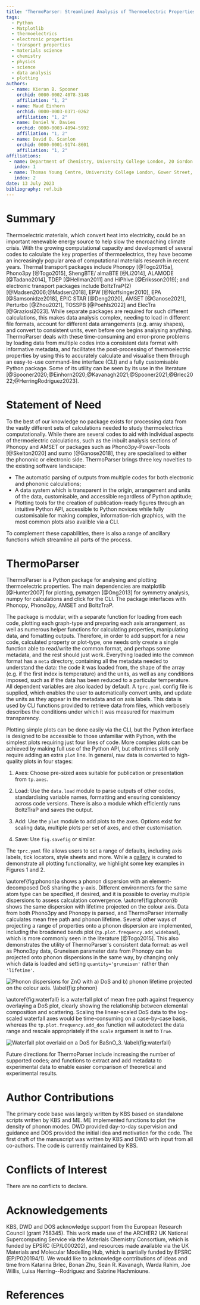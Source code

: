 ```yaml
---
title: 'ThermoParser: Streamlined Analysis of Thermoelectric Properties'
tags:
  - Python
  - Matplotlib
  - thermoelectrics
  - electronic properties
  - transport properties
  - materials science
  - chemistry
  - physics
  - science
  - data analysis
  - plotting
authors:
  - name: Kieran B. Spooner
    orchid: 0000-0002-4078-3148
    affiliation: "1, 2"
  - name: Maud Einhorn
    orchid: 0000-0003-0371-0262
    affiliation: "1, 2"
  - name: Daniel W. Davies
    orchid: 0000-0003-4094-5992
    affiliation: "1, 2"
  - name: David O. Scanlon
    orchid: 0000-0001-9174-8601
    affiliation: "1, 2"
affiliations:
 - name: Department of Chemistry, University College London, 20 Gordon Street, London WC1H 0AJ, United Kingdom
   index: 1
 - name: Thomas Young Centre, University College London, Gower Street, London WC1E 6BT, United Kingdom
   index: 2
date: 13 July 2023
bibliography: ref.bib
---
```


# Summary

Thermoelectric materials, which convert heat into electricity, could be an important renewable energy source to help slow the encroaching climate crisis.
With the growing computational capacity and development of several codes to calculate the key properties of thermoelectrics, they have become an increasingly popular area of computational materials research in recent years.
Thermal transport packages include Phonopy [@Togo2015a], Phono3py [@Togo2015], ShengBTE/ almaBTE [@Li2014], ALAMODE [@Tadano2014], TDEP [@Hellman2011] and HiPhive [@Eriksson2019]; and electronic transport packages include BoltzTraP(2) [@Madsen2006;@Madsen2018], EPW [@Noffsinger2010], EPA [@Samsonidze2018], EPIC STAR [@Deng2020], AMSET [@Ganose2021], Perturbo [@Zhou2021], TOSSPB [@Poehls2022] and ElecTra [@Graziosi2023].
While separate packages are required for such different calculations, this makes data analysis complex, needing to load in different file formats, account for different data arrangements (e.g. array shapes), and convert to consistent units, even before one begins analysing anything.
ThermoParser deals with these time-consuming and error-prone problems by loading data from multiple codes into a consistent data format with informative metadata, and facilitates the post-processing of thermoelectric properties by using this to accurately calculate and visualise them through an easy-to-use command-line interface (CLI) and a fully customisable Python package.
Some of its utility can be seen by its use in the literature [@Spooner2020;@Einhorn2020;@Kavanagh2021;@Spooner2021;@Brlec2022;@HerringRodriguez2023].

# Statement of Need

To the best of our knowledge no package exists for processing data from the vastly different sets of calculations needed to study thermoelectrics computationally.
While there are several codes to aid with individual aspects of thermoelectric calculations, such as the inbuilt analysis sections of Phonopy and AMSET or packages such as Phono3py-Power-Tools [@Skelton2020] and sumo [@Ganose2018], they are specialised to either the phononic or electronic side.
ThermoParser brings three key novelties to the existing software landscape:

* The automatic parsing of outputs from multiple codes for both electronic and phononic calculations;
* A data system which is transparent in the origin, arrangement and units of the data, customisable, and accessible regardless of Python aptitude;
* Plotting tools for the creation of publication-ready figures through an intuitive Python API, accessible to Python novices while fully customisable for making complex, information-rich graphics, with the most common plots also availble via a CLI.

To complement these capabilities, there is also a range of ancillary functions which streamline all parts of the process.

# ThermoParser

ThermoParser is a Python package for analysing and plotting thermoelectric properties.
The main dependencies are matplotlib [@Hunter2007] for plotting, pymatgen [@Ong2013] for symmetry analysis, numpy for calculations and click for the CLI.
The package interfaces with Phonopy, Phono3py, AMSET and BoltzTraP.

The package is modular, with a separate function for loading from each code, plotting each graph-type and preparing each axis arrangement, as well as numerous helper functions for calculating properties, manipulating data, and fomatting outputs.
Therefore, in order to add support for a new code, calculated property or plot-type, one needs only create a single function able to read/write the common format, and perhaps some metadata, and the rest should just work.
Everything loaded into the common format has a `meta` directory, containing all the metadata needed to understand the data: the code it was loaded from, the shape of the array (e.g. if the first index is temperature) and the units, as well as any conditions imposed, such as if the data has been reduced to a particular temperature.
All dependent variables are also loaded by default.
A `tprc.yaml` config file is supplied, which enables the user to automatically convert units, and update the units as they appear in the metadata and on axis labels.
This data is used by CLI functions provided to retrieve data from files, which verbosely describes the conditions under which it was measured for maximum transparency.

Plotting simple plots can be done easily via the CLI, but the Python interface is designed to be accessible to those unfamiliar with Python, with the simplest plots requiring just four lines of code.
More complex plots can be achieved by making full use of the Python API, but oftentimes still only require adding an extra `plot` line.
In general, raw data is converted to high-quality plots in four stages:

 1. Axes: Choose pre-sized axes suitable for publication or presentation from `tp.axes`.

 2. Load: Use the `data.load` module to parse outputs of other codes, standardising variable names, formatting and ensuring consistency across code versions. There is also a module which efficiently runs BoltzTraP and saves the output.

 3. Add: Use the `plot` module to add plots to the axes. Options exist for scaling data, multiple plots per set of axes, and other customisation.

 4. Save: Use `fig.savefig` or similar.

The `tprc.yaml` file allows users to set a range of defaults, including axis labels, tick locators, style sheets and more.
While a [gallery](https://smtg-ucl.github.io/ThermoPlotter/gallery.html) is curated to demonstrate all plotting functionality, we highlight some key examples in Figures 1 and 2.

\autoref{fig:phonon}a shows a phonon dispersion with an element-decomposed DoS sharing the y-axis.
Different environments for the same atom type can be specified, if desired, and it is possible to overlay multiple dispersions to assess calculation convergence.
\autoref{fig:phonon}b shows the same dispersion with lifetime projected on the colour axis.
Data from both Phono3py and Phonopy is parsed, and ThermoParser internally calculates mean free path and phonon lifetime.
Several other ways of projecting a range of properties onto a phonon dispersion are implemented, including the broadened bands plot (`tp.plot.frequency.add_wideband`), which is more commonly seen in the literature [@Togo2015].
This also demonstrates the utility of ThermoParser's consistent data format: as well as Phono3py data, Gruneisen parameter data from Phonopy can be projected onto phonon dispersions in the same way, by changing only which data is loaded and setting `quantity='gruneisen'` rather than `'lifetime'`.

![Phonon dispersions for ZnO with a) DoS and b) phonon lifetime projected on the colour axis. \label{fig:phonon}](joss_figures/phonons-subfigs.png)

\autoref{fig:waterfall} is a waterfall plot of mean free path against frequency overlaying a DoS plot, clearly showing the relationship between elemental composition and scattering.
Scaling the linear-scaled DoS data to the log-scaled waterfall axes would be time-consuming on a case-by-case basis, whereas the `tp.plot.frequency.add_dos` function wil autodetect the data range and rescale appropriately if the `scale` argument is set to `True`.

![Waterfall plot overlaid on a DoS for BaSnO$_3$. \label{fig:waterfall}](joss_figures/waterfall.png)

Future directions for ThermoParser include increasing the number of supported codes; and functions to extract and add metadata to experimental data to enable easier comparison of theoretical and experimental results.

# Author Contributions

The primary code base was largely written by KBS based on standalone scripts written by KBS and ME.
ME implemented functions to plot the density of phonon modes.
DWD provided day-to-day supervision and guidance and DOS provided the initial idea and motivation for the code.
The first draft of the manuscript was written by KBS and DWD with input from all co-authors.
The code is currently maintained by KBS.

# Conflicts of Interest

There are no conflicts to declare.

# Acknowledgements

KBS, DWD and DOS acknowledge support from the European Research Council (grant 758345).
This work made use of the ARCHER2 UK National Supercomputing Service via the Materials Chemistry Consortium, which is funded by EPSRC (EP/L000202), and resources made available via the UK Materials and Molecular Modelling Hub, which is partially funded by EPSRC (EP/P020194/1).
We would like to acknowledge contributions of ideas and time from Katarina Brlec, Bonan Zhu, Seán R. Kavanagh, Warda Rahim, Joe Willis, Luisa Herring--Rodriguez and Sabrine Hachmioune.

# References